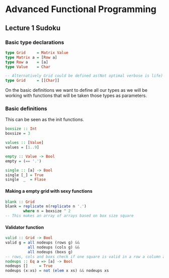 # Advanced Functional Programming 

## Lecture 1 Sudoku

### Basic type declarations

```Haskell
type Grid     = Matrix Value
type Matrix a = [Row a]
type Row a    = [a]
type Value    = Char

-- Alternatively Grid could be defined as(Not optimal verbose is life)
type Grid     = [[Char]]
```
On the basic definitions we want to define all our types as we will be working with functions that will be taken those types as parameters.

### Basic definitions 
This can be seen as the init functions.

```Haskell
boxsize :: Int
boxsize = 3

values :: [Value]
values = [1..9]

empty :: Value -> Bool
empty = (== '.')

single :: [a] -> Bool 
single [_] = True
single  _  = Flase
```

#### Making a empty grid with sexy functions 
```Haskell
blank :: Grid
blank = replicate n(replicate n '.')
		where n = boxsize ^ 2
-- This makes an array of arrays based on box size square
```
#### Validator function 
```Haskell
valid :: Grid -> Bool
valid g = all nodeups (rows g) &&
		  all nodeups (cols g) &&
		  all nodeups (boxs g)
-- rows, cols and boxs check if one square is valid in a row a column and a box respectively
nodeups :: Eq a => [a] -> Bool
nodeups []     = True
nodeups (x:xs) = not (elem x xs) && nodeups xs
```